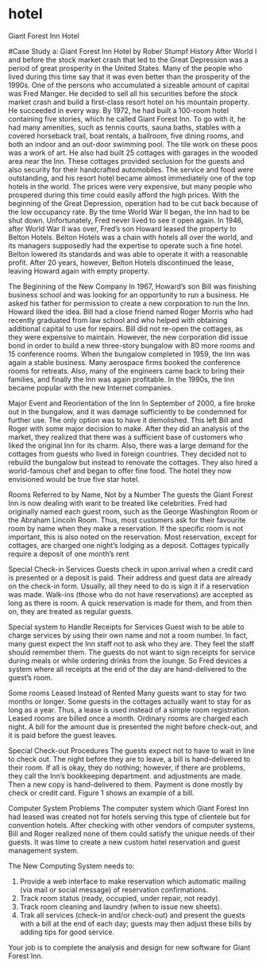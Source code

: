 # hotel
 Giant Forest Inn Hotel

#Case Study a: Giant Forest Inn Hotel by Rober Stumpf
History
After World I and before the stock market crash that led to the Great Depression was a period of great prosperity in the United States. Many of the people who lived during this time say that it was even better than the prosperity of the 1990s. One of the persons who accumulated a sizeable amount of capital was Fred Manger. He decided to sell all his securities before the stock market crash and build a first-class resort hotel on his mountain property. 
	He succeeded in every way. By 1972, he had built a 100-room hotel containing five stories, which he called Giant Forest Inn. To go with it, he had many amenities, such as tennis courts, sauna baths, stables with a covered horseback trail, boat rentals, a ballroom, five dining rooms, and both an indoor and an out-door swimming pool. The tile work on these poos was a work of art. He also had built 25 cottages with garages in the wooded area near the Inn. These cottages provided seclusion for the guests and also security for their handcrafted automobiles. The service and food were outstanding, and his resort hotel became almost immediately one of the top hotels in the world. The prices were very expensive, but many people who prospered during this time could easily afford the high prices. 
	With the beginning of the Great Depression, operation had to be cut back because of the low occupancy rate. By the time World War II began, the Inn had to be shut down. Unfortunately, Fred never lived to see it open again. In 1946, after World War II was over, Fred’s son Howard leased the property to Belton Hotels. Belton Hotels was a chain with hotels all over the world, and its managers supposedly had the expertise to operate such a fine hotel. Belton lowered its standards and was able to operate it with a reasonable profit. After 20 years, however, Belton Hotels discontinued the lease, leaving Howard again with empty property.


The Beginning of the New Company
In 1967, Howard’s son Bill was finishing business school and was looking for an opportunity to run a business. He asked his father for permission to create a new corporation to run the Inn. Howard liked the idea. Bill had a close friend named Roger Morris who had recently graduated from law school and who helped with obtaining additional capital to use for repairs. Bill did not re-open the cottages, as they were expensive to maintain. However, the new corporation did issue bond in order to build a new three-story bungalow with 80 more rooms and 15 conference rooms. When the bungalow completed in 1959, the Inn was again a stable business. Many aerospace firms booked the conference rooms for retreats. Also, many of the engineers came back to bring their families, and finally the Inn was again profitable. In the 1990s, the Inn became popular with the new Internet companies. 

Major Event and Reorientation of the Inn 
In September of 2000, a fire broke out in the bungalow, and it was damage sufficiently to be condemned for further use. The only option was to have it demolished. This left Bill and Roger with some major decision to make. After they did an analysis of the market, they realized that there was a sufficient base of customers who liked the original Inn for its charm. Also, there was a large demand for the cottages from guests who lived in foreign countries. They decided not to rebuild the bungalow but instead to renovate the cottages. They also hired a world-famous chef and began to offer fine food. The hotel they now envisioned would be true five star hotel. 

Rooms Referred to by Name, Not by a Number
The guests the Giant Forest Inn is now dealing with want to be treated like celebrities. Fred had originally named each guest room, such as the George Washington Room or the Abraham Lincoln Room. Thus, most customers ask for their favourite room by name when they make a reservation. If the specific room is not important, this is also noted on the reservation. Most reservation, except for cottages, are charged one night’s lodging as a deposit. Cottages typically require a deposit of one month’s rent

Special Check-in Services
Guests check in upon arrival when a credit card is presented or a deposit is paid. Their address and guest data are already on the check-in form. Usually, all they need to do is sign it if a reservation was made. Walk-ins (those who do not have reservations) are accepted as long as there is room. A quick reservation is made for them, and from then on, they are treated as regular guests. 

Special system to Handle Receipts for Services 
Guest wish to be able to charge services by using their own name and not a room number. In fact, many guest expect the Inn staff not to ask who they are. They feel the staff should remember them. The guests do not want to sign receipts for service during meals or while ordering drinks from the lounge. So Fred devices a system where all receipts at the end of the day are hand-delivered to the guest’s room.

Some rooms Leased Instead of Rented 
Many guests want to stay for two months or longer. Some guests in the cottages actually want to stay for as long as a year. Thus, a lease is used instead of a simple room registration. Leased rooms are billed once a month. Ordinary rooms are charged each night. A bill for the amount due is presented the night before check-out, and it is paid before the guest leaves. 

Special Check-out Procedures
The guests expect not to have to wait in line to check out. The night before they are to leave, a bill is hand-delivered to their room. If all is okay, they do nothing; however, if there are problems, they call the Inn’s bookkeeping department. and adjustments are made. Then a new copy is hand-delivered to them. Payment is done mostly by check or credit card. Figure 1 shows an example of a bill. 


Computer System Problems
The computer system which Giant Forest Inn had leased was created not for hotels serving this type of clientele but for convention hotels. After checking with other vendors of computer systems, Bill and Roger realized none of them could satisfy the unique needs of their guests. It was time to create a new custom hotel reservation and guest management system. 

The New Computing System needs to: 
1.	Provide a web interface to make reservation which automatic mailing (via mail or social message) of reservation confirmations. 
2.	Track room status (ready, occupied, under repair, not ready).
3.	Track room cleaning and laundry (when to issue new sheets).
4.	Trak all services (check-in and/or check-out) and present the guests with a bill at the end of each day; guests may then adjust these bills by adding tips for good service. 



Your job is to complete the analysis and design for new software for Giant Forest Inn. 
